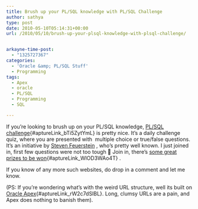 ```yaml
---
title: Brush up your PL/SQL knowledge with PL/SQL Challenge
author: sathya
type: post
date: 2010-05-10T05:14:31+00:00
url: /2010/05/10/brush-up-your-plsql-knowledge-with-plsql-challenge/


arkayne-time-post:
  - "1325727367"
categories:
  - 'Oracle &amp; PL/SQL Stuff'
  - Programming
tags:
  - Apex
  - oracle
  - PL/SQL
  - Programming
  - SQL

---
```

If you&#8217;re looking to brush up on your PL/SQL knowledge, [PL/SQL challenge][1]{#aptureLink_bTi5ZytYmL} is pretty nice. It&#8217;s a daily challenge quiz, where you are presented with  multiple choice or true/false questions. It&#8217;s an initiative by <a href="https://en.wikipedia.org/wiki/Steven_Feuerstein" target="_blank">Steven Feuerstein</a> <a href="https://en.wikipedia.org/wiki/Steven_Feuerstein" target="_blank"></a>, who&#8217;s pretty well known. I just joined in, first few questions were not too tough 🙂 Join in, there&#8217;s [some great prizes to be won][2]{#aptureLink_WlOD3WAo4T} .

If you know of any more such websites, do drop in a comment and let me know.

(PS: If you&#8217;re wondering what&#8217;s with the weird URL structure, well its built on [Oracle Apex][3]{#aptureLink_rW2c7dSIBL}. Long, clumsy URLs are a pain, and Apex does nothing to banish them).

 [1]: https://plsqlchallenge.com/pls/apex/f?p=10000:27:2661386768578984::NO:::
 [2]: https://plsqlchallenge.com/pls/apex/f?p=10000:28:2661386768578984::NO:::
 [3]: https://en.wikipedia.org/wiki/Oracle%20Application%20Express

